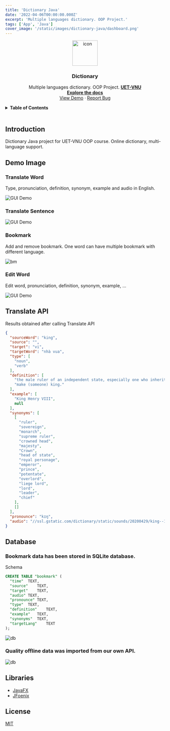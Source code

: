 ```yaml
---
title: 'Dictionary Java'
date: '2022-04-06T00:00:00.000Z'
excerpt: 'Multiple languages dictionary. OOP Project.'
tags: ['App', 'Java']
cover_image: '/static/images/dictionary-java/dashboard.png'
---
```




<div align="center">
  <a href="https://github.com/hoangndst/dictionary-java#readme">
    <img src="/static/images/dictionary-java/icon.png" alt="icon" width="80" height="80">
  </a>

  <h3 align="center"><strong>Dictionary</strong></h3>

  <p align="center">
    Multiple languages dictionary. OOP Project. <a href="https://uet.vnu.edu.vn/"><strong>UET-VNU</strong></a>
    <br />
    <a href="https://github.com/hoangndst/dictionary-java#readme"><strong>Explore the docs</strong></a>
    <br />
    <a href="https://github.com/hoangndst/dictionary-java#readme">View Demo</a>
    ·
    <a href="https://github.com/hoangndst/dictionary-java/issues">Report Bug</a>
</div>


<details>
  <summary><strong>Table of Contents</strong></summary>
  <ol>
    <li>
      <a href="#introduction">Introduction</a>
    </li>
    <li>
      <a href="#demo-image">Demo Image</a>
      <ul>
        <li><a href="#translate-word">Translate Word</a></li>
        <li><a href="#translate-sentence">Translate Sentence</a></li>
        <li><a href="#bookmark">Bookmark</a></li>
      </ul>
    </li>
    <li><a href="#translate-api">Translate API</a></li>
    <li><a href="#database">Database</a></li>
    <li><a href="#libraries">Libraries</a></li>
    <li><a href="#license">License</a></li>
  </ol>
</details>
<br />

## Introduction

Dictionary Java project for UET-VNU OOP course. Online dictionary, multi-language support.


## Demo Image

### Translate Word
Type, pronunciation, definition, synonym, example and audio in English.

![GUI Demo](/static/images/dictionary-java/dashboard.png)

### Translate Sentence

![GUI Demo](/static/images/dictionary-java/sentence.png)

### Bookmark
Add and remove bookmark.
One word can have multiple bookmark with different language.

![bm](/static/images/dictionary-java/bookmark.png)

### Edit Word
Edit word, pronunciation, definition, synonym, example, ... 

![GUI Demo](/static/images/dictionary-java/edit.png)

## Translate API 
Results obtained after calling Translate API

```json
{
  "sourceWord": "king",
  "source": "",
  "target": "vi",
  "targetWord": "nhà vua",
  "type": [
    "noun",
    "verb"
  ],
  "definition": [
    "the male ruler of an independent state, especially one who inherits the position by right of birth.",
    "make (someone) king."
  ],
  "example": [
    "King Henry VIII",
    null
  ],
  "synonyms": [
    [
      "ruler",
      "sovereign",
      "monarch",
      "supreme ruler",
      "crowned head",
      "majesty",
      "Crown",
      "head of state",
      "royal personage",
      "emperor",
      "prince",
      "potentate",
      "overlord",
      "liege lord",
      "lord",
      "leader",
      "chief"
    ],
    []
  ],
  "pronounce": "kɪŋ",
  "audio": "//ssl.gstatic.com/dictionary/static/sounds/20200429/king--1_gb_1.mp3"
}
```

## Database
### Bookmark data has been stored in SQLite database.

  Schema
  ``` sql
  CREATE TABLE "bookmark" (
	"time"	TEXT,
	"source"	TEXT,
	"target"	TEXT,
	"audio" TEXT,
	"pronounce"	TEXT,
	"type"	TEXT,
	"definition"	TEXT,
	"example"	TEXT,
	"synonyms"	TEXT,
	"targetLang"	TEXT
  );
  ```
  
  ![db](/static/images/dictionary-java/sql.png)
### Quality offline data was imported from our own API.
  ![db](/static/images/dictionary-java/db.png)


## Libraries
- [JavaFX](https://openjfx.io/)
- [JFoenix](http://www.jfoenix.com/)

## License
[MIT](https://choosealicense.com/licenses/mit/)